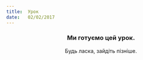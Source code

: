 ```yaml
---
title:  Урок
date:   02/02/2017
---
```


### <center>Ми готуємо цей урок.</center>
<center>Будь ласка, зайдіть пізніше.</center>